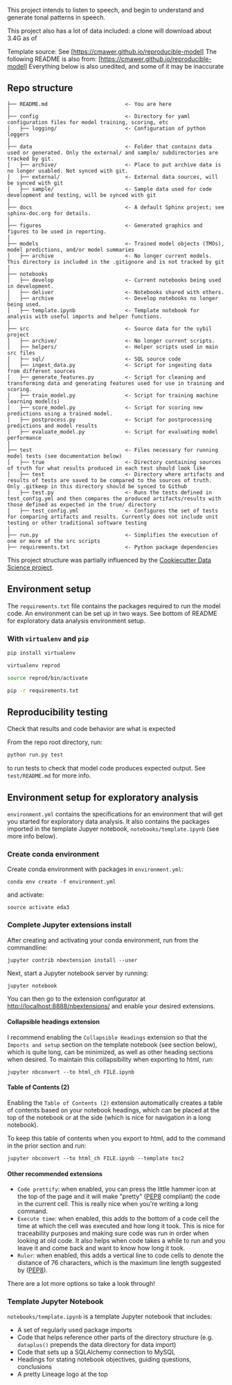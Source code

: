 This project intends to listen to speech, and begin to understand and generate tonal patterns in speech.

This project also has a lot of data included: a clone will download about 3.4G as of 




Template source: See [https://cmawer.github.io/reproducible-model]
The following README is also from: [https://cmawer.github.io/reproducible-model]
Everything below is also unedited, and some of it may be inaccurate

## Repo structure 

```
├── README.md                         <- You are here
│
├── config                            <- Directory for yaml configuration files for model training, scoring, etc
│   ├── logging/                      <- Configuration of python loggers
│
├── data                              <- Folder that contains data used or generated. Only the external/ and sample/ subdirectories are tracked by git. 
│   ├── archive/                      <- Place to put archive data is no longer usabled. Not synced with git. 
│   ├── external/                     <- External data sources, will be synced with git
│   ├── sample/                       <- Sample data used for code development and testing, will be synced with git
│
├── docs                              <- A default Sphinx project; see sphinx-doc.org for details.
│
├── figures                           <- Generated graphics and figures to be used in reporting.
│
├── models                            <- Trained model objects (TMOs), model predictions, and/or model summaries
│   ├── archive                       <- No longer current models. This directory is included in the .gitignore and is not tracked by git
│
├── notebooks
│   ├── develop                       <- Current notebooks being used in development.
│   ├── deliver                       <- Notebooks shared with others. 
│   ├── archive                       <- Develop notebooks no longer being used.
│   ├── template.ipynb                <- Template notebook for analysis with useful imports and helper functions. 
│
├── src                               <- Source data for the sybil project 
│   ├── archive/                      <- No longer current scripts.
│   ├── helpers/                      <- Helper scripts used in main src files 
│   ├── sql/                          <- SQL source code
│   ├── ingest_data.py                <- Script for ingesting data from different sources 
│   ├── generate_features.py          <- Script for cleaning and transforming data and generating features used for use in training and scoring.
│   ├── train_model.py                <- Script for training machine learning model(s)
│   ├── score_model.py                <- Script for scoring new predictions using a trained model.
│   ├── postprocess.py                <- Script for postprocessing predictions and model results
│   ├── evaluate_model.py             <- Script for evaluating model performance 
│
├── test                              <- Files necessary for running model tests (see documentation below) 
│   ├── true                          <- Directory containing sources of truth for what results produced in each test should look like 
│   ├── test                          <- Directory where artifacts and results of tests are saved to be compared to the sources of truth. Only .gitkeep in this directory should be synced to Github
│   ├── test.py                       <- Runs the tests defined in test_config.yml and then compares the produced artifacts/results with those defined as expected in the true/ directory
│   ├── test_config.yml               <- Configures the set of tests for comparing artifacts and results. Currently does not include unit testing or other traditional software testing
│
├── run.py                            <- Simplifies the execution of one or more of the src scripts 
├── requirements.txt                  <- Python package dependencies 
```





This project structure was partially influenced by the [Cookiecutter Data Science project](https://drivendata.github.io/cookiecutter-data-science/).

## Environment setup 

The `requirements.txt` file contains the packages required to run the model code. An environment can be set up in two ways. See bottom of README for exploratory data analysis environment setup. 

### With `virtualenv` and `pip`

```bash
pip install virtualenv

virtualenv reprod

source reprod/bin/activate

pip -r requirements.txt

```

## Reproducibility testing
Check that results and code behavior are what is expected  


From the repo root directory, run:
 
 ```python
 python run.py test
```
 to run tests to check that model code produces expected output. See `test/README.md` for more info. 


## Environment setup for exploratory analysis

`environment.yml` contains the specifications for an environment that will get you started for exploratory data analysis. 
It also contains the packages imported in the template Jupyer notebook, `notebooks/template.ipynb` (see more info below).  

### Create conda environment 
Create conda environment with packages in `environment.yml`: 

`conda env create -f environment.yml`

and activate:

`source activate eda3`

### Complete Jupyter extensions install
After creating and activating your conda environment, run from the commandline:

`jupyter contrib nbextension install --user`

Next, start a Jupyter notebook server by running: 

`jupyter notebook`

You can then go to the extension configurator at [http://localhost:8888/nbextensions/](http://localhost:8888/nbextensions/) and enable your desired extensions. 

#### Collapsible headings extension
I recommend enabling the `Collapsible Headings` extension so that the `Imports and setup` section on the template notebook (see section below), which is quite long, can be minimized, as well as other heading sections when desired. To maintain this collapsibility when exporting to html, run:

`jupyter nbconvert --to html_ch FILE.ipynb`

#### Table of Contents (2)
Enabling the `Table of Contents (2)` extension automatically creates a table of contents based on your notebook headings, which can be placed at the top of the notebook or at the side (which is nice for navigation in a long notebook).

To keep this table of contents when you export to html, add to the command in the prior section and run: 

`jupyter nbconvert --to html_ch FILE.ipynb --template toc2`

#### Other recommended extensions
* `Code prettify`: when enabled, you can press the little hammer icon at the top of the page and it will make "pretty" ([PEP8](https://www.python.org/dev/peps/pep-0008/) compliant) the code in the current cell. This is really nice when you're writing a long command. 
* `Execute time`: when enabled, this adds to the bottom of a code cell the time at which the cell was executed and how long it took. This is nice for traceability purposes and making sure code was run in order when looking at old code. It also helps when code takes a while to run and you leave it and come back and want to know how long it took. 
* `Ruler`: when enabled, this adds a vertical line to code cells to denote the distance of 76 characters, which is the maximum line length suggested by ([PEP8](https://www.python.org/dev/peps/pep-0008/)).

There are a lot more options so take a look through! 

### Template Jupyter Notebook 
`notebooks/template.ipynb` is a template Jupyter notebook that includes:
 * A set of regularly used package imports 
 * Code that helps reference other parts of the directory structure (e.g. `dataplus()` prepends the data directory for data import)
 * Code that sets up a SQLAlchemy connection to MySQL 
 * Headings for stating notebook objectives, guiding questions, conclusions 
 * A pretty Lineage logo at the top 
 
 
